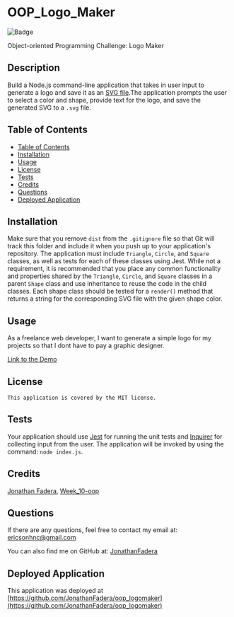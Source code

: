 # OOP_Logo_Maker

![Badge](https://img.shields.io/badge/License-MIT-blue.svg)

Object-oriented Programming Challenge: Logo Maker

## Description 
Build a Node.js command-line application that takes in user input to generate a logo and save it as an [SVG file](https://en.wikipedia.org/wiki/SVG).The application prompts the user to select a color and shape, provide text for the  logo, and save the generated SVG to a `.svg` file.

## Table of Contents 

  - [Table of Contents](#table-of-contents)
  - [Installation](#installation)
  - [Usage](#usage)
  - [License](#license)
  - [Tests](#tests)
  - [Credits](#credits)
  - [Questions](#questions)
  - [Deployed Application](#deployed-application)

## Installation
Make sure that you remove `dist` from the `.gitignore` file so that Git will track this folder and include it when you push up to your application's repository. 
The application must include `Triangle`, `Circle`, and `Square` classes, as well as tests for each of these classes using Jest.
While not a requirement, it is recommended that you place any common functionality and properties shared by the `Triangle`, `Circle`, and `Square` classes in a parent `Shape` class and use inheritance to reuse the code in the child classes. 
Each shape class should be tested for a `render()` method that returns a string for the corresponding SVG file with the given shape color.

## Usage
As a freelance web developer, I want to generate a simple logo for my projects so that I dont have to pay a graphic designer.

[Link to the Demo](https://watch.screencastify.com/v/8R2pxYHS4UN8tkGu44PS)

## License
    This application is covered by the MIT license.

## Tests
Your application should use [Jest](https://www.npmjs.com/package/jest) for running the unit tests and [Inquirer](https://www.npmjs.com/package/inquirer/v/8.2.4) for collecting input from the user. The application will be invoked by using the command: `node index.js`.

## Credits
[Jonathan Fadera](https://github.com/JonathanFadera), [Week_10-oop](https://ucb.bootcampcontent.com/UCB-Coding-Bootcamp/UCB-VIRT-FSF-PT-01-2023-U-LOLC/-/tree/main/Week_10-OOP/01-Activities)

## Questions
If there are any questions, feel free to contact my email at: ericsonhnc@gmail.com

You can also find me on GitHub at: [JonathanFadera](https://www.github.com/JonathanFadera)

## Deployed Application
This application was deployed at [https://github.com/JonathanFadera/oop_logomaker](https://github.com/JonathanFadera/oop_logomaker)
